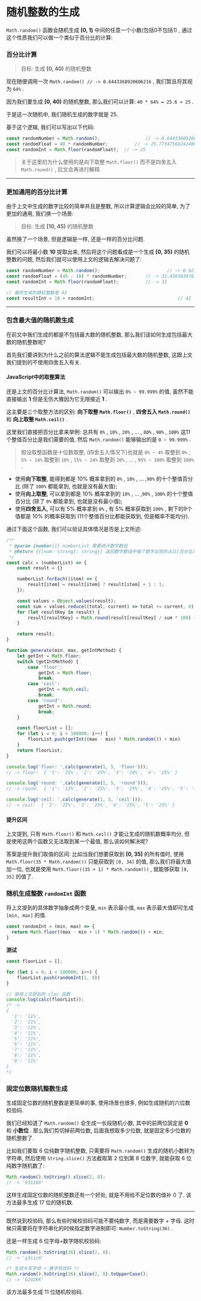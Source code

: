 # 随机整数的生成
`Math.random()` 函数会随机生成 **[0, 1)** 中间的任意一个小数(包括0不包括1) , 通过这个性质我们可以做一个类似于百分比的计算: 

### **百分比计算**

> 目标: 生成 **[0, 40)** 的随机整数

现在随便调用一次 `Math.random() // -> 0.6443368920606216` , 我们暂且将其视为 `64%` .

因为我们要生成 **[0, 40)** 的随机整数, 那么我们可以计算: `40 * 64% = 25.6 ≈ 25` .

于是这一次随机中, 我们随机生成的数字就是 25.



基于这个逻辑, 我们可以写出以下代码: 

```js
const randomNumber = Math.random();					// -> 0.6443368920606216
const randomFloat = 40 * randomNumber;			// -> 25.773475682424866
const randomInt = Math.floor(randomFloat);	// -> 25
```

> 关于这里的为什么使用的是向下取整 `Math.floor()` 而不是四舍五入 `Math.round()` , 后文会再进行解释. 

---

### **更加通用的百分比计算**

由于上文中生成的数字比较的简单并且是整数, 所以计算逻辑会比较的简单, 为了更加的通用, 我们换一个场景: 

> 目标: 生成 **[10, 45)** 的随机整数

虽然换了一个场景, 但是逻辑是一样, 还是一样的百分比问题.

我们可以将最小数 **10** 提取出来, 然后将这个问题看成是一个生成 **[0, 35)** 的随机整数的问题, 然后我们就可以使用上文的逻辑去解决问题了: 

```js
const randomNumber = Math.random();							// -> 0.9273800879651488
const randomFloat = (45 - 10) * randomNumber;		// -> 32.45830307878021
const randomInt = Math.floor(randomFloat);			// -> 32

// 最终生成的随机整数是 42
const resultInt = 10 + randomInt;								// 42
```

---

### **包含最大值的随机数生成**

在前文中我们生成的都是不包括最大数的随机整数, 那么我们该如何生成包括最大数的随机整数呢? 

首先我们要讲到为什么之前的算法逻辑不能生成包括最大数的随机整数, 这跟上文我们提到的不使用四舍五入有关. 

#### **JavaScript中的取整算法**

还是上文的百分比计算法, `Math.random()` 可以输出 `0% ~ 99.999%` 的值, 虽然不能直接输出 **1** 但是无伤大雅因为它无限接近 **1** .

这主要是三个取整方法的区别: **向下取整 `Math.floor()`** , **四舍五入 `Math.round()`** 和 **向上取整 `Math.ceil()`** .

这里我们直接把百分比拿来举例: 总共有 `0%` , `10%` , `20%` , ... , `80%` , `90%` , `100%` 这11个整值百分比是我们需要的值, 然后 `Math.random()` 能够输出的是 `0 ~ 99.999%` .

> 假设取整函数是十位数取整, (四舍五入情况下)也就是 `0% ~ 4%` 取整到 `0%` ; `5% ~ 14%` 取整到 `10%` , `15% ~ 24%` 取整到 `20%` , ... , `95% ~ 100%` 取整到 `100%` .

- 使用**向下取整**, 能得到都是 10% 概率拿到的 `0%` , `10%` , ... ,`90%` 的十个整值百分比 (除了 `100%` 都能拿到, 也就是没有最大值);
- 使用**向上取整**, 可以拿到都是 10% 概率拿到的 `10%` , ... ,`90%` , `100%` 的十个整值百分比 (除了 `0%` 都能拿到, 也就是没有最小值);
- 使用**四舍五入**, 可以有 5% 概率拿到 `0%` , 有 5% 概率获取到 `100%` , 剩下的9个值都是 10% 的概率获取到 (11个整值百分比都能获取到, 但是概率不能均分).

通过下面这个函数, 我们可以验证具体情况是否是上文所述: 

```js
/**
 * @param {number[]} numberList 需要统计数字数组
 * @Return {{[num: string]: string}} 返回数字数组中每个数字出现的占比(百分比)
 */
const calc = (numberList) => {
    const result = {}

    numberList.forEach((item) => {
        result[item] = result[item] ? result[item] + 1 : 1;
    });

    const values = Object.values(result);
    const sum = values.reduce((total, current) => total += current, 0);
    for (let resultKey in result) {
        result[resultKey] = Math.round(result[resultKey] / sum * 100) + '%'
    }

    return result;
}
```

```js
function generate(min, max, getIntMethod) {
    let getInt = Math.floor;
    switch (getIntMethod) {
        case 'floor':
            getInt = Math.floor;
            break;
        case 'ceil':
            getInt = Math.ceil;
            break;
        case 'round':
            getInt = Math.round;
            break;
    }

    const floorList = [];
    for (let i = 0; i < 100000; i++) {
        floorList.push(getInt((max - min) * Math.random()) + min)
    }
    return floorList;
}

console.log('floor: ',calc(generate(1, 5, 'floor')));
// -> floor:  { '1': '25%', '2': '25%', '3': '24%', '4': '25%' }

console.log('round: ',calc(generate(1, 5, 'round')));
// -> round:  { '1': '12%', '2': '25%', '3': '25%', '4': '25%', '5': '12%' }

console.log('ceil: ',calc(generate(1, 5, 'ceil')));
// -> ceil:  { '2': '25%', '3': '25%', '4': '25%', '5': '25%' }
```

#### 提升区间

上文提到, 只有 `Math.floor()` 和 `Math.ceil()` 才能让生成的随机数概率均分, 但是使用这两个函数又无法取到某一个最值, 那么该如何解决呢? 

答案是提升我们取值的区间: 比如当我们想要获取到 **[0, 35]** 的所有值时, 使用 `Math.floor(35 * Math.random())` 只能获取到 `[0, 34]` 的值, 那么我们将最大值加一位, 也就是使用 `Math.floor((35 + 1) * Math.random())` , 就能够获取 `[0, 35]` 的值了.



### 随机生成整数 `randomInt` 函数 

将上文提到的具体数字抽象成两个变量, `min` 表示最小值, `max` 表示最大值即可生成 `[min, max]` 的值.

```js
const randomInt = (min, max) => {
  return Math.floor((max - min + 1) * Math.random()) + min;
}
```

**测试**

```js
const floorList = [];

for (let i = 0; i < 100000; i++) {
    floorList.push(randomInt(1, 9))
}

// 使用上文提到的 clac 函数
console.log(calc(floorList));
/* -> 
{
  '1': '11%',
  '2': '11%',
  '3': '11%',
  '4': '11%',
  '5': '11%',
  '6': '11%',
  '7': '11%',
  '8': '11%',
  '9': '11%'
}
*/
```

### 

### 固定位数随机整数生成

生成固定位数的随机整数是更简单的事, 使用场景也很多, 例如生成随机的六位数校验码. 

我们已经知道了 `Math.random()` 会生成一长段随机小数, 其中的前两位固定是 **0** 和 **小数位** . 那么我们剪切掉前两位数, 后面我想取多少位数, 就是固定多少位数的随机整数了. 

比如我们要取 6 位纯数字随机整数, 只需要将 `Math.random()` 生成的随机小数转为字符串, 然后使用 `String.slice()` 方法截取第 2 位到第 8 位数字, 就能获取 6 位纯数字随机数了: 

```javascript
Math.random().toString().slice(2, 8);
// -> '931188'
```

这样生成固定位数的随机整数还有一个好处, 就是不用给不足位数的值补 0 了. 该方法最多生成 17 位的随机数. 

---

既然说到校验码, 那么有些时候校验码可能不要纯数字, 而是需要数字 + 字母. 这时候只需要将在字符串化的时候指定数字进制即可: `Number.toString(36)` .

还是一样生成 6 位字母+数字随机校验码: 

```ts
Math.random().toString(36).slice(2, 8);
// -> 'y3cicm'

/* 生成大写字母 + 数字校验码 */
Math.random().toString(36).slice(2, 8).toUpperCase();
// -> 'G2U2EK'
```

该方法最多生成 11 位随机校验码. 

